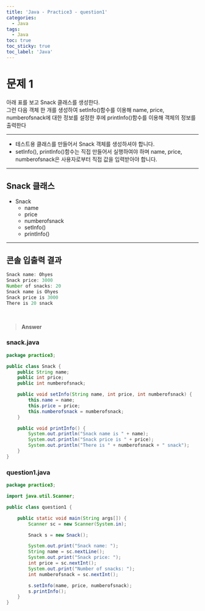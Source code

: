 ```yaml
---
title: 'Java - Practice3 - question1'
categories:
  - Java
tags:
  - Java
toc: true
toc_sticky: true
toc_label: 'Java'
---
```


# 문제 1

아래 표를 보고 Snack 클래스를 생성한다.  
그런 다음 객체 한 개를 생성하여 setInfo()함수를 이용해 name, price, numberofsnack에 대한 정보를 설정한 후에 printInfo()함수를 이용해 객체의 정보를 출력한다

---

- 테스트용 클래스를 만들어서 Snack 객체를 생성하셔야 합니다.
- setInfo(), printInfo()함수는 직접 만들어서 실행하여야 하며 name, price, numberofsnack은 사용자로부터 직접 값을 입력받아야 합니다.

---

## Snack 클래스

- Snack
  - name
  - price
  - numberofsnack
  * setInfo()
  * printInfo()

---

## 콘솔 입출력 결과

```java
Snack name: Ohyes
Snack price: 3000
Number of snacks: 20
Snack name is Ohyes
Snack price is 3000
There is 20 snack
```

<br>

> **Answer**

### snack.java

```java
package practice3;

public class Snack {
	public String name;
	public int price;
	public int numberofsnack;

	public void setInfo(String name, int price, int numberofsnack) {
		this.name = name;
		this.price = price;
		this.numberofsnack = numberofsnack;
	}

	public void printInfo() {
		System.out.println("Snack name is " + name);
		System.out.println("Snack price is " + price);
		System.out.println("There is " + numberofsnack + " snack");
	}
}
```

### question1.java

```java
package practice3;

import java.util.Scanner;

public class question1 {

	public static void main(String args[]) {
		Scanner sc = new Scanner(System.in);

		Snack s = new Snack();

		System.out.print("Snack name: ");
		String name = sc.nextLine();
		System.out.print("Snack price: ");
		int price = sc.nextInt();
		System.out.print("Number of snacks: ");
		int numberofsnack = sc.nextInt();

		s.setInfo(name, price, numberofsnack);
		s.printInfo();
	}
}
```
